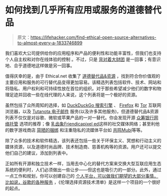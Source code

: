 # 如何找到几乎所有应用或服务的道德替代品

> 原文：<https://lifehacker.com/find-ethical-open-source-alternatives-to-almost-every-a-1833746899>

我们喜欢大公司提供给你的应用程序和产品的便利性和功能丰富性，但我们也支持个人自主权和对你在线体验的控制 。不过，只是 [背对着大财团](https://lifehacker.com/how-to-ditch-apple-completely-1821082984) 是一回事；有意识地、合乎道德地这样做是另一回事。



值得庆幸的是，由于 Ethical.net 收集了 [道德替代品&资源](https://ethical.net/resources/?utm_source=densediscovery&utm_medium=email&utm_campaign=newsletter-issue-30&resource-category=social-media) ，找到符合你价值观的主要应用和服务的可行替代品变得更加容易。该精选列表包括软件、技术、网站和将隐私、用户权利和可持续性放在首位的组织。对于那些希望减少他们的数字和物理足迹并回收一些在线代理的人来说，这个列表将是一个极好的资源。

虽然包括了众所周知的选择，如 [DuckDuckGo 搜索引擎](https://lifehacker.com/how-to-maximize-your-browsing-privacy-using-duckduckgo-1830659232) 、 [Firefox](https://lifehacker.com/why-you-should-switch-from-google-chrome-to-firefox-1821879163) 和 [Tor](https://lifehacker.com/what-is-tor-and-should-i-use-it-1527891029) 互联网浏览器，以及 [Tutanota 电子邮件](https://lifehacker.com/ditch-gmail-with-these-alternatives-1829337583) 服务(以及许多其他服务)，但道德替代品&资源列表不仅仅是对谷歌、微软或苹果产品的一对一替代。你会发现开源 [众筹](https://twocents.lifehacker.com/how-to-spot-a-scammy-crowdfunding-campaign-1830588086)[银行](https://lifehacker.com/tag/banking)[网络托管](https://lifehacker.com/how-to-pick-a-web-host-that-isnt-godaddy-1831810189) 选项的推荐；像 [乳齿象](https://lifehacker.com/a-beginner-s-guide-to-mastodon-1828503235)[Friendica](https://friendi.ca/)[pixel ed](https://pixelfed.org/)这样的社交媒体网络；甚至利他的数字游戏商店 [简陋的捆绑](https://www.humblebundle.com/) 和注重隐私的流媒体平台如 [共鸣](https://resonate.is/)[Mubi](https://mubi.com/)等等。

除了众多的技术和软件精选，该列表还包括一些关于环保主义、冥想和行动主义的媒体资源，以及道德时尚品牌、技术制造商、慈善机构等的资源。用户还可以提交他们自己的建议，添加到列表中。

正如所有开源和独立技术一样，当用去中心化的替代方案来交换大型互联应用生态系统的便利时，人们必须做出一些让步——但这也是吸引力的一部分。此外，通过一点工作和规划，你可以创建自己的 [个人平台，可以做我们期望的大部分事情，比如说，谷歌的各种服务](https://lifehacker.com/the-comprehensive-guide-to-quitting-google-1830001964#_ga=2.118565004.486313994.1554135521-1864099547.1536779123) ，《伦理选择资源技术清单》是这样一个项目的一个很好的起点。